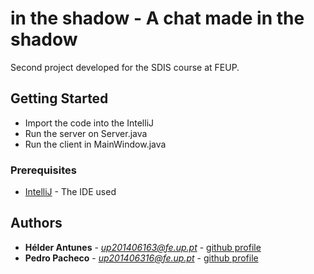 # in the shadow - A chat made in the shadow

Second project developed for the SDIS course at FEUP.

## Getting Started

* Import the code into the IntelliJ
* Run the server on Server.java
* Run the client in MainWindow.java

### Prerequisites

* [IntelliJ](https://www.jetbrains.com/idea/) - The IDE used

## Authors

* **Hélder Antunes** - *up201406163@fe.up.pt* - [github profile](https://github.com/HelderAntunes)
* **Pedro Pacheco** - *up201406316@fe.up.pt* - [github profile](https://github.com/PedroPachecoInf)
